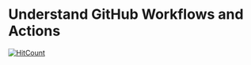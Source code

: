 # Understand GitHub Workflows and Actions

[![HitCount](http://hits.dwyl.com/hemrajanilavesh/github-actions-for-ci.svg)](http://hits.dwyl.com/hemrajanilavesh/github-actions-for-ci)


